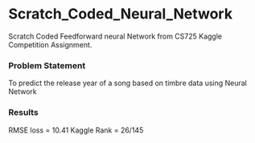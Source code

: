 # Scratch_Coded_Neural_Network

Scratch Coded Feedforward neural Network from CS725 Kaggle Competition Assignment.

### Problem Statement <br>
To predict the release year of a song based on timbre data using Neural Network

### Results <br>
RMSE loss = 10.41
Kaggle Rank = 26/145

